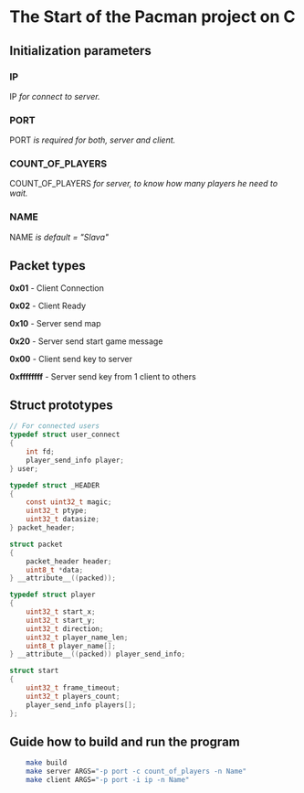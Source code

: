 <!-- TODO -->
# The Start of the Pacman project on C

## Initialization parameters
### IP
IP *for connect to server.*

### PORT
PORT *is required for both, server and client.*

### COUNT_OF_PLAYERS
COUNT_OF_PLAYERS *for server, to know how many players he need to wait.*

### NAME
NAME *is default = "Slava"*

## Packet types
**0x01** - Client Connection

**0x02** - Client Ready

**0x10** - Server send map

**0x20** - Server send start game message

**0x00** - Client send key to server

**0xffffffff** - Server send key from 1 client to others

## **Struct prototypes**
```C
// For connected users
typedef struct user_connect
{
    int fd;
    player_send_info player;
} user;

typedef struct _HEADER
{
    const uint32_t magic;
    uint32_t ptype;
    uint32_t datasize;
} packet_header;

struct packet
{
    packet_header header;
    uint8_t *data;
} __attribute__((packed));

typedef struct player
{
    uint32_t start_x;
    uint32_t start_y;
    uint32_t direction;
    uint32_t player_name_len;
    uint8_t player_name[];
} __attribute__((packed)) player_send_info;

struct start
{
    uint32_t frame_timeout;
    uint32_t players_count;
    player_send_info players[];
};
```

## Guide how to **build and run** the program
```bash
    make build
    make server ARGS="-p port -c count_of_players -n Name"
    make client ARGS="-p port -i ip -n Name"
```
